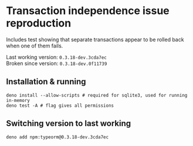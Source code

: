 # Transaction independence issue reproduction

Includes test showing that separate transactions appear to be rolled back when
one of them fails.

Last working version: `0.3.18-dev.3cda7ec`\
Broken since version: `0.3.18-dev.0f11739`

## Installation & running

```shell
deno install --allow-scripts # required for sqlite3, used for running in-memory
deno test -A # flag gives all permissions
```

## Switching version to last working

```shell
deno add npm:typeorm@0.3.18-dev.3cda7ec
```
